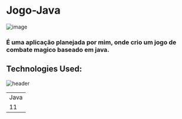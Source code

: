 # Jogo-Java

![image](https://github.com/JoaoEduardoFM/Game-java-DEMO/assets/90796699/df60f9c0-d357-447a-b2f2-802596bcffc8)


### É uma aplicação planejada por mim, onde crio um jogo de combate magico baseado em java.

## Technologies Used:
![header](https://user-images.githubusercontent.com/90796699/228732700-385f1245-70e2-4afa-8fcb-3838c43cc3d1.png)
<table>
  <tr>
    <td>Java</td>
  </tr>
  <tr>
    <td>11</td>
  </tr>
</table>

